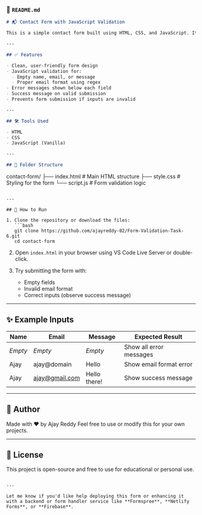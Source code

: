 ### 📄 `README.md`

```markdown
# 📬 Contact Form with JavaScript Validation

This is a simple contact form built using HTML, CSS, and JavaScript. It includes **client-side validation** for user inputs: name, email, and message.

---

## ✅ Features

- Clean, user-friendly form design
- JavaScript validation for:
  - Empty name, email, or message
  - Proper email format using regex
- Error messages shown below each field
- Success message on valid submission
- Prevents form submission if inputs are invalid

---

## 🛠️ Tools Used

- HTML
- CSS
- JavaScript (Vanilla)

---

## 📁 Folder Structure

```

contact-form/
├── index.html       # Main HTML structure
├── style.css        # Styling for the form
└── script.js        # Form validation logic

````

---

## 🚀 How to Run

1. Clone the repository or download the files:
   ```bash
   git clone https://github.com/ajayreddy-02/Form-Validation-Task-6.git
   cd contact-form
````

2. Open `index.html` in your browser using VS Code Live Server or double-click.

3. Try submitting the form with:

   * Empty fields
   * Invalid email format
   * Correct inputs (observe success message)

---

## ✨ Example Inputs

| Name    | Email                                   | Message      | Expected Result         |
| ------- | --------------------------------------- | ------------ | ----------------------- |
| *Empty* | *Empty*                                 | *Empty*      | Show all error messages |
| Ajay    | ajay\@domain                            | Hello        | Show email format error |
| Ajay    | [ajay@gmail.com](mailto:ajay@gmail.com) | Hello there! | Show success message    |

---

## 🙌 Author

Made with ❤️ by Ajay Reddy
Feel free to use or modify this for your own projects.

---

## 📝 License

This project is open-source and free to use for educational or personal use.

```

---

Let me know if you'd like help deploying this form or enhancing it with a backend or form handler service like **Formspree**, **Netlify Forms**, or **Firebase**.
```
